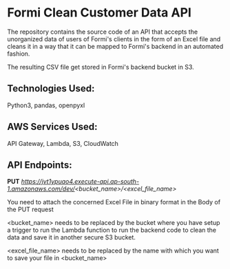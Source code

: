 # Formi Clean Customer Data API
The repository contains the source code of an API that accepts the unorganized data of users of Formi's clients in the 
form of an Excel file and cleans it in a way that it can be mapped to Formi's backend in an automated fashion. 

The resulting CSV file get stored in Formi's backend bucket in S3.

## Technologies Used:  
Python3, pandas, openpyxl

## AWS Services Used: 
API Gateway, Lambda, S3, CloudWatch  

## API Endpoints:

**PUT**   _https://jvt1ypuao4.execute-api.ap-south-1.amazonaws.com/dev/<bucket_name>/<excel_file_name>_ 

You need to attach the concerned Excel File in binary format in the Body of the PUT request

<bucket_name> needs to be replaced by the bucket where you have setup a trigger to run the Lambda function to run the 
backend code to clean the data and save it in another secure S3 bucket.

<excel_file_name> needs to be replaced by the name with which you want to save your file in <bucket_name>